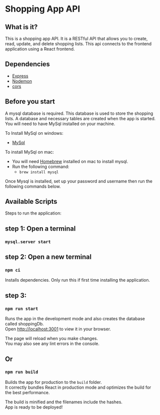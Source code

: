 # Shopping App API
## What is it?
This is a shopping app API. It is a RESTful API that allows you to create, read, update, and delete shopping lists. This api connects to the frontend application using a React frontend. 

## Dependencies
* [Express](https://expressjs.org/)
* [Nodemon](https://nodemon.io/)
* [cors](https://www.npmjs.com/package/cors)

## Before you start
A mysql database is required. This database is used to store the shopping lists.
A database and necessary tables are created when the app is started. You will need to have MySql installed on your machine. 

To Install MySql on windows:
* [MySql](https://dev.mysql.com/downloads/mysql/)

To install MySql on mac:
 - You will need [Homebrew](https://brew.sh/) installed on mac to install mysql.
  - Run the following command:
    * `brew install mysql`

Once Mysql is installed, set up your password and username then run the following commands below.

## Available Scripts

Steps to run the application:
## step 1: Open a terminal
### `mysql.server start`

## step 2: Open a new terminal
### `npm ci`
Installs dependencies. Only run this if first time installing the application.
## step 3:
### `npm run start`

Runs the app in the development mode and also creates the database called shoppingDb.\
Open [http://localhost:3001](http://localhost:3001) to view it in your browser.

The page will reload when you make changes.\
You may also see any lint errors in the console.

## Or
### `npm run build`

Builds the app for production to the `build` folder.\
It correctly bundles React in production mode and optimizes the build for the best performance.

The build is minified and the filenames include the hashes.\
App is ready to be deployed!
